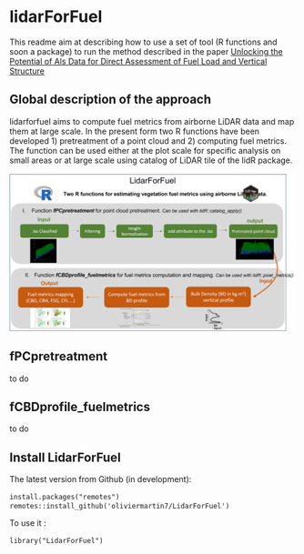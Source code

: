 # lidarForFuel

This readme aim at describing how to use a set of tool (R functions and soon a package) to run the method described in the paper [Unlocking the Potential of Als Data for Direct Assessment of Fuel Load and Vertical Structure](https://papers.ssrn.com/sol3/papers.cfm?abstract_id=4779351)

## Global description of the approach

lidarforfuel aims to compute fuel metrics from airborne LiDAR data and map them at large scale. In the present  form two R functions have been developed 1) pretreatment of a point cloud and 2) computing fuel metrics. The function can be used either at the plot scale for specific analysis on small areas or at large scale using catalog of LiDAR tile of the lidR package.

![Illustration summarising the global approach!](img/readme_1_general.png)

## fPCpretreatment
to do


## fCBDprofile_fuelmetrics

to do


## Install LidarForFuel


The latest version from Github (in development):
```{r}
install.packages("remotes")
remotes::install_github('oliviermartin7/LidarForFuel')
```

To use it :
```{r}
library("LidarForFuel")
```
